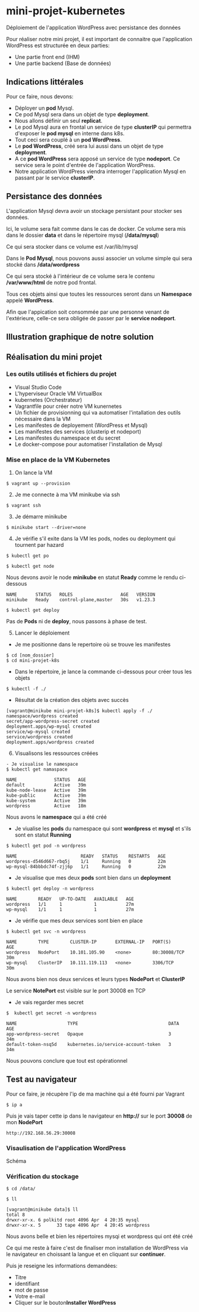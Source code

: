 # mini-projet-kubernetes
Déploiement de l'application WordPress avec persistance des données

Pour réaliser notre mini projet, il est important de connaitre que l'application WordPress est structurée en deux parties:

- Une partie front end (IHM) 
- Une partie backend (Base de données)

## Indications littérales

Pour ce faire, nous devons:
- Déployer un **pod** Mysql.
- Ce pod Mysql sera dans un objet de type **deployment**.
- Nous allons définir un seul **replicat**.
- Le pod Mysql aura en frontal un service de type **clusterIP** qui permettra d'exposer le **pod mysql** en interne dans k8s.
- Tout ceci sera couplé à un **pod WordPress**.
- Le **pod WordPress**, créé sera lui aussi dans un objet de type **deployment**.
- A ce **pod WordPress** sera apposé un service de type **nodeport**. Ce service sera le point d'entrée de l'application WordPress.
- Notre application WordPress viendra interroger l'application Mysql en passant par le service **clusterIP**.

## Persistance des données

L'application Mysql devra avoir un stockage persistant pour stocker ses données.

Ici, le volume sera fait comme dans le cas de docker. Ce volume sera mis dans le dossier **data** et dans le répertoire mysql (**/data/mysql**)

Ce qui sera stocker dans ce volume est /var/lib/mysql

Dans le **Pod Mysql**, nous pouvons aussi associer un volume simple qui sera stocké dans **/data/wordpress**

Ce qui sera stocké à l'intérieur de ce volume sera le contenu **/var/www/html** de notre pod frontal.

Tous ces objets ainsi que toutes les ressources seront dans un **Namespace** appelé **WordPress**. 

Afin que l'appication soit consommée par une personne venant de l'extérieure, celle-ce sera obligée de passer par le **service nodeport**.


## Illustration graphique de notre solution



## Réalisation du mini projet

### Les outils utilisés et fichiers du projet

- Visual Studio Code
- L'hyperviseur Oracle VM VirtualBox
- kubernetes (Orchestrateur)
- Vagrantfile pour créer notre VM kunernetes
- Un fichier de provisionning qui va automatiser l'intallation des outils nécessaire dans la VM
- Les manifestes de deployement (WordPress et Mysql)
- Les manifestes des services (clusterip et nodeport)
- Les manifestes du namespace et du secret
- Le docker-compose pour automatiser l'installation de Mysql

### Mise en place de la VM Kubernetes

1. On lance la VM
```
$ vagrant up --provision
```

2. Je me connecte à ma VM minikube via ssh
```
$ vagrant ssh
```
3. Je démarre minikube
```
$ minikube start --driver=none
```
4. Je vérifie s'il exite dans la VM les pods, nodes ou deployment qui tournent par hazard
```
$ kubectl get po
```
```
$ kubectl get node
```
Nous devons avoir le node **minikube** en statut **Ready** comme le rendu ci-dessous
```
NAME       STATUS   ROLES                  AGE   VERSION
minikube   Ready    control-plane,master   30s   v1.23.3
```
```
$ kubectl get deploy
```
Pas de **Pods** ni de **deploy**, nous passons à phase de test.

5. Lancer le déploiement
- Je me positionne dans le repertoire où se trouve les manifestes
```
$ cd [nom_dossier] 
$ cd mini-projet-k8s
```
- Dans le répertoire, je lance la commande ci-dessous pour créer tous les objets
```
$ kubectl -f ./
```
- Résultat de la création des objets avec succès
```
[vagrant@minikube mini-projet-k8s]$ kubectl apply -f ./
namespace/wordpress created
secret/app-wordpress-secret created
deployment.apps/wp-mysql created
service/wp-mysql created
service/wordpress created
deployment.apps/wordpress created
````

6. Visualisons les ressources créées
```
- Je visualise le namespace
$ kubectl get namaspace
```
```
NAME              STATUS   AGE
default           Active   39m
kube-node-lease   Active   39m
kube-public       Active   39m
kube-system       Active   39m
wordpress         Active   18m
```
Nous avons le **namespace** qui a été créé

- Je viualise les **pods** du namespace qui sont **wordpress** et **mysql** et s'ils sont en statut **Running**
```
$ kubectl get pod -n wordpress
```
```
NAME                        READY   STATUS    RESTARTS   AGE
wordpress-d546d667-rbq5j    1/1     Running   0          22m
wp-mysql-84bbbdc74f-zjj6p   1/1     Running   0          22m
```
- Je visualise que mes deux **pods** sont bien dans un **deployment**
```
$ kubectl get deploy -n wordpress
```
```
NAME        READY   UP-TO-DATE   AVAILABLE   AGE
wordpress   1/1     1            1           27m
wp-mysql    1/1     1            1           27m
```

- Je vérifie que mes deux services sont bien en place
```
$ kubectl get svc -n wordpress
```
```
NAME        TYPE        CLUSTER-IP       EXTERNAL-IP   PORT(S)        AGE
wordpress   NodePort    10.101.105.90    <none>        80:30008/TCP   30m
wp-mysql    ClusterIP   10.111.119.113   <none>        3306/TCP       30m
```
Nous avons bien nos deux services et leurs types **NodePort** et **ClusterIP**

Le service **NotePort** est visible sur le port 30008 en TCP

- Je vais regarder mes secret
```
$  kubectl get secret -n wordpress
```
```
NAME                   TYPE                                  DATA   AGE
app-wordpress-secret   Opaque                                3      34m
default-token-nsq5d    kubernetes.io/service-account-token   3      34m
```

Nous pouvons conclure que tout est opérationnel

## Test au navigateur

Pour ce faire, je récupère l'ip de ma machine qui a été fourni par Vagrant
```
$ ip a
```
Puis je vais taper cette ip dans le navigateur en **http://** sur le port **30008** de mon **NodePort**
```
http://192.168.56.29:30008
```
### Visaulisation de l'application WordPress

Schéma

### Vérification du stockage
```
$ cd /data/
```
```
$ ll
```
```
[vagrant@minikube data]$ ll
total 8
drwxr-xr-x. 6 polkitd root 4096 Apr  4 20:35 mysql
drwxr-xr-x. 5      33 tape 4096 Apr  4 20:45 wordpress
```
Nous avons belle et bien les répertoires mysqi et wordpress qui ont été créé

Ce qui me reste à faire c'est de finaliser mon installation de WordPress via le navigateur en choissant la langue et en cliquant sur **continuer**.

Puis je reseigne les informations demandées:
- Titre
- identifiant
- mot de passe
- Votre e-mail
- Cliquer sur le bouton**Installer WordPress**
